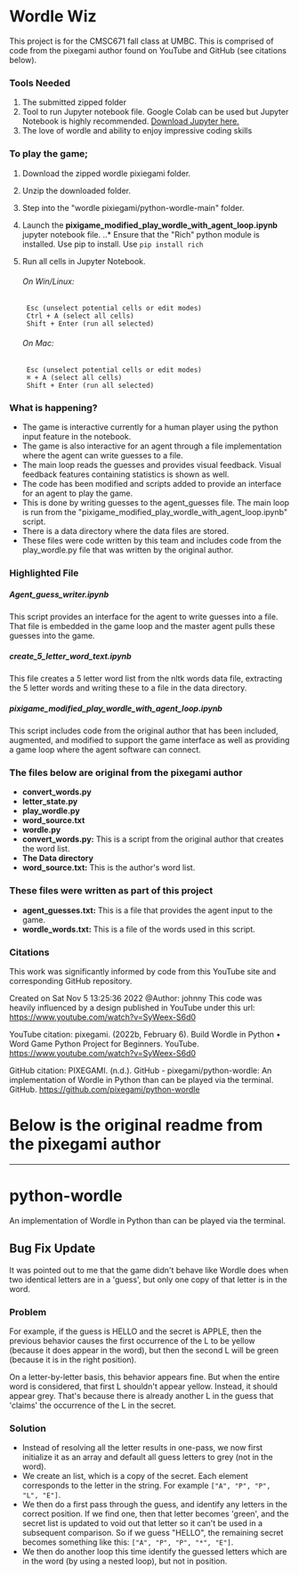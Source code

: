 # Wordle Wiz
This project is for the CMSC671 fall class at UMBC.
This is comprised of code from the pixegami author found on YouTube and GitHub (see citations below).

### Tools Needed
1. The submitted zipped folder
2. Tool to run Jupyter notebook file. Google Colab can be used but Jupyter Notebook is highly recommended. [Download Jupyter here.](https://jupyter.org/)
3. The love of wordle and ability to enjoy impressive coding skills


### To play the game;
1. Download the zipped wordle pixiegami folder.
2. Unzip the downloaded folder.
3. Step into the "wordle pixiegami/python-wordle-main" folder. 
4. Launch the **pixigame_modified_play_wordle_with_agent_loop.ipynb** jupyter notebook file.
..* Ensure that the "Rich" python module is installed. Use pip to install. Use `pip install rich`
5. Run all cells in Jupyter Notebook.

    ###### On Win/Linux:
        Esc (unselect potential cells or edit modes)
        Ctrl + A (select all cells)
        Shift + Enter (run all selected)
    ###### On Mac:
        Esc (unselect potential cells or edit modes)
        ⌘ + A (select all cells)
        Shift + Enter (run all selected)

### What is happening?
* The game is interactive currently for a human player using the python input feature in the notebook.
* The game is also interactive for an agent through a file implementation where the agent can write guesses to a file.  
* The main loop reads the guesses and provides visual feedback. Visual feedback features containing statistics is shown as well.  
* The code has been modified and scripts added to provide an interface for an agent to play the game.
* This is done by writing guesses to the agent_guesses file. The main loop is run from the "pixigame_modified_play_wordle_with_agent_loop.ipynb" script.  
* There is a data directory where the data files are stored.  
* These files were code written by this team and includes code from the play_wordle.py file that was written by the original author.

### Highlighted File
##### Agent_guess_writer.ipynb
This script provides an interface for the agent to write guesses into a file.  That file is embedded in the game loop and the master agent pulls these guesses into the game.
    
##### create_5_letter_word_text.ipynb
This file creates a 5 letter word list from the nltk words data file, extracting the 5 letter words and writing these to a file in the data directory.
    
##### pixigame_modified_play_wordle_with_agent_loop.ipynb 
This script includes code from the original author that has been included, augmented, and modified to support the game interface as well as providing a game loop where the agent software can connect.  

### The files below are original from the pixegami author
* **convert_words.py**
* **letter_state.py**
* **play_wordle.py**
* **word_source.txt**
* **wordle.py**
* **convert_words.py:** This is a script from the original author that creates the word list.
* **The Data directory**
* **word_source.txt:** This is the author's word list.

### These files were written as part of this project
* **agent_guesses.txt:** This is a file that provides the agent input to the game.
* **wordle_words.txt:** This is a file of the words used in this script.

### Citations
This work was significantly informed by code from this YouTube site and corresponding GitHub repository.  

Created on Sat Nov 5 13:25:36 2022
@Author: johnny
This code was heavily influenced by a design published in YouTube under 
this url: https://www.youtube.com/watch?v=SyWeex-S6d0

YouTube citation:
pixegami. (2022b, February 6). Build Wordle in Python • Word Game Python Project for Beginners. 
YouTube. https://www.youtube.com/watch?v=SyWeex-S6d0

GitHub citation:
PIXEGAMI. (n.d.). GitHub - pixegami/python-wordle: 
An implementation of Wordle in Python than can be played via the terminal. 
GitHub. https://github.com/pixegami/python-wordle





# Below is the original readme from the pixegami author
----------------------------------------------------------------------------------------------------------
# python-wordle
An implementation of Wordle in Python than can be played via the terminal.

## Bug Fix Update

It was pointed out to me that the game didn't behave like Wordle does when two identical letters
are in a 'guess', but only one copy of that letter is in the word.

### Problem

For example, if the guess is HELLO and the secret is APPLE, then the previous behavior causes
the first occurrence of the L to be yellow (because it does appear in the word), but then the second
L will be green (because it is in the right position).

On a letter-by-letter basis, this behavior appears fine. But when the entire word is considered, that
first L shouldn't appear yellow. Instead, it should appear grey. That's because there is already another
L in the guess that 'claims' the occurrence of the L in the secret.

### Solution

* Instead of resolving all the letter results in one-pass, we now first initialize it as an array and
default all guess letters to grey (not in the word).
* We create an list, which is a copy of the secret. Each element corresponds to the letter in the string. 
For example `["A", "P", "P", "L", "E"]`.
* We then do a first pass through the guess, and identify any letters in the correct position. If we find one,
then that letter becomes 'green', and the secret list is updated to void out that letter so it can't be used
in a subsequent comparison. So if we guess "HELLO", the remaining secret becomes something like this:
`["A", "P", "P", "*", "E"]`.
* We then do another loop this time identify the guessed letters which are in the word (by using a nested loop),
but not in position.
